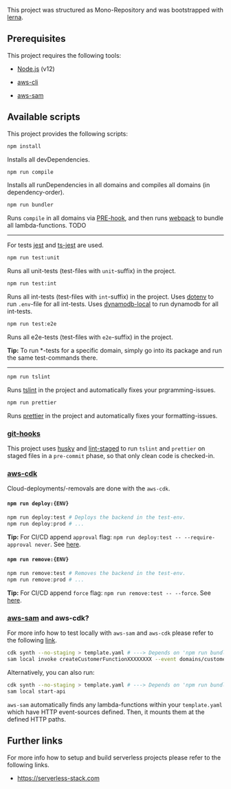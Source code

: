This project was structured as Mono-Repository and was bootstrapped with [lerna](https://github.com/lerna/lerna).

## Prerequisites

This project requires the following tools:

- [Node.js](https://nodejs.org/en/download) (v12)

- [aws-cli](https://docs.aws.amazon.com/cli/index.html)
- [aws-sam](https://docs.aws.amazon.com/serverless-application-model/index.html)

## Available scripts

This project provides the following scripts:

```bash
npm install
```

Installs all devDependencies.

```bash
npm run compile
```
Installs all runDependencies in all domains and compiles all domains (in dependency-order).

```bash
npm run bundler
```

Runs `compile` in all domains via [PRE-hook](https://docs.npmjs.com/misc/scripts), and then runs [webpack](https://www.npmjs.com/package/webpack) to bundle all lambda-functions. TODO

---

For tests [jest](https://www.npmjs.com/package/jest) and [ts-jest](https://www.npmjs.com/package/ts-jest) are used.

```bash
npm run test:unit
```

Runs all unit-tests (test-files with `unit`-suffix) in the project.

```bash
npm run test:int
```

Runs all int-tests (test-files with `int`-suffix)   in the project.
Uses [dotenv](https://www.npmjs.com/package/dotenv) to run `.env`-file for all int-tests. Uses [dynamodb-local](https://hub.docker.com/r/amazon/dynamodb-local) to run dynamodb for all int-tests.

```bash
npm run test:e2e
```

Runs all e2e-tests (test-files with `e2e`-suffix)   in the project.

**Tip:**
To run *-tests for a specific domain, simply go into its package and run the same test-commands there.

---

```bash
npm run tslint
```

Runs [tslint](https://www.npmjs.com/package/tslint)     in the project and automatically fixes your prgramming-issues.

```bash
npm run prettier
```

Runs [prettier](https://www.npmjs.com/package/prettier) in the project and automatically fixes your formatting-issues.

### [git-hooks](https://git-scm.com/book/en/v2/Customizing-Git-Git-Hooks)

This project uses [husky](https://www.npmjs.com/package/husky) and [lint-staged](https://www.npmjs.com/package/lint-staged) to run `tslint` and `prettier` on staged files in a `pre-commit` phase, so that only clean code is checked-in.

### [aws-cdk](https://aws.amazon.com/cdk)

Cloud-deployments/-removals are done with the `aws-cdk`.

#### `npm run deploy:{ENV}`

```bash
npm run deploy:test # Deploys the backend in the test-env.
npm run deploy:prod # ...
```

**Tip:**
For CI/CD append `approval` flag: `npm run deploy:test -- --require-approval never`. See [here](https://docs.aws.amazon.com/cdk/latest/guide/tools.html).

#### `npm run remove:{ENV}`

```bash
npm run remove:test # Removes the backend in the test-env.
npm run remove:prod # ...
```

**Tip:**
For CI/CD append `force` flag: `npm run remove:test -- --force`. See [here](https://docs.aws.amazon.com/cdk/latest/guide/tools.html).

### [aws-sam](https://aws.amazon.com/serverless/sam) and aws-cdk?

For more info how to test locally with `aws-sam` and `aws-cdk` please refer to the following [link](https://docs.aws.amazon.com/cdk/latest/guide/tools.html#sam).

```bash
cdk synth --no-staging > template.yaml # ---> Depends on 'npm run bundle'
sam local invoke createCustomerFunctionXXXXXXXX --event domains/customer/events/create-event.json
```

Alternatively, you can also run:

```bash
cdk synth --no-staging > template.yaml # ---> Depends on 'npm run bundle'
sam local start-api
```

`aws-sam` automatically finds any lambda-functions within your `template.yaml` which have HTTP event-sources defined. Then, it mounts them at the defined HTTP paths.

## Further links

For more info how to setup and build serverless projects please refer to the following links.

- https://serverless-stack.com
